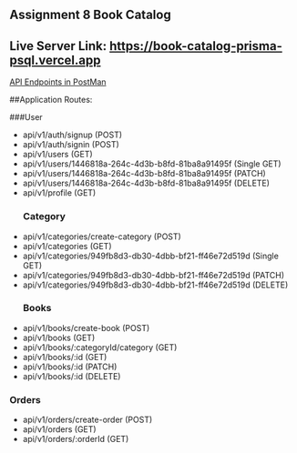## Assignment 8 Book Catalog

## Live Server Link: https://book-catalog-prisma-psql.vercel.app

[API Endpoints in PostMan](https://www.postman.com/interstellar-sunset-813958/workspace/share-with-other/collection/27406965-2de8ace4-c551-4c6f-81ff-ce5e7741b631?action=share&creator=27406965)

##Application Routes:

###User

- api/v1/auth/signup (POST)
- api/v1/auth/signin (POST)
- api/v1/users (GET)
- api/v1/users/1446818a-264c-4d3b-b8fd-81ba8a91495f (Single GET)
- api/v1/users/1446818a-264c-4d3b-b8fd-81ba8a91495f (PATCH)
- api/v1/users/1446818a-264c-4d3b-b8fd-81ba8a91495f (DELETE)
- api/v1/profile (GET)
  ### Category
- api/v1/categories/create-category (POST)
- api/v1/categories (GET)
- api/v1/categories/949fb8d3-db30-4dbb-bf21-ff46e72d519d (Single GET)
- api/v1/categories/949fb8d3-db30-4dbb-bf21-ff46e72d519d (PATCH)
- api/v1/categories/949fb8d3-db30-4dbb-bf21-ff46e72d519d (DELETE)
  ### Books
- api/v1/books/create-book (POST)
- api/v1/books (GET)
- api/v1/books/:categoryId/category (GET)
- api/v1/books/:id (GET)
- api/v1/books/:id (PATCH)
- api/v1/books/:id (DELETE)

### Orders

- api/v1/orders/create-order (POST)
- api/v1/orders (GET)
- api/v1/orders/:orderId (GET)
